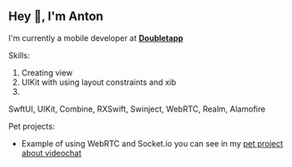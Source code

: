 ## Hey 👋, I'm Anton
I'm currently a mobile developer at <strong><a href="https://doubletapp.ai/">Doubletapp</a></strong>

Skills: 
1. Creating view
  1. UIKit with using layout constraints and xib
3. 
SwftUI, UIKit, Combine, RXSwift, Swinject, WebRTC, Realm, Alamofire

Pet projects:
- Example of using WebRTC and Socket.io you can see in my [pet project about videochat](https://github.com/lerolli/WebRTC-iOS)
